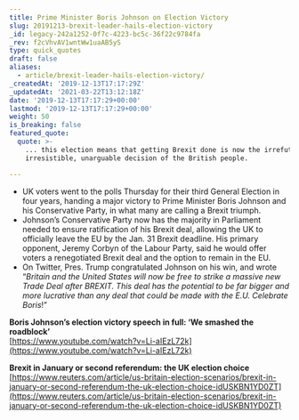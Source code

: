 ```yaml
---
title: Prime Minister Boris Johnson on Election Victory
slug: 20191213-brexit-leader-hails-election-victory
_id: legacy-242a1252-0f7c-4223-bc5c-36f22c9784fa
_rev: f2cVhvAV1wntWw1uaAB5yS
type: quick_quotes
draft: false
aliases:
  - article/brexit-leader-hails-election-victory/
_createdAt: '2019-12-13T17:17:29Z'
_updatedAt: '2021-03-22T13:12:18Z'
date: '2019-12-13T17:17:29+00:00'
lastmod: '2019-12-13T17:17:29+00:00'
weight: 50
is_breaking: false
featured_quote:
  quote: >-
    ... this election means that getting Brexit done is now the irrefutable,
    irresistible, unarguable decision of the British people.

---
```

* UK voters went to the polls Thursday for their third General Election in four years, handing a major victory to Prime Minister Boris Johnson and his Conservative Party, in what many are calling a Brexit triumph.
* Johnson’s Conservative Party now has the majority in Parliament needed to ensure ratification of his Brexit deal, allowing the UK to officially leave the EU by the Jan. 31 Brexit deadline. His primary opponent, Jeremy Corbyn of the Labour Party, said he would offer voters a renegotiated Brexit deal and the option to remain in the EU.
* On Twitter, Pres. Trump congratulated Johnson on his win, and wrote “_Britain and the United States will now be free to strike a massive new Trade Deal after BREXIT. This deal has the potential to be far bigger and more lucrative than any deal that could be made with the E.U. Celebrate Boris_!”

**Boris Johnson’s election victory speech in full: ‘We smashed the roadblock’**  
[https://www.youtube.com/watch?v=Li-aIEzL72k](https://www.youtube.com/watch?v=Li-aIEzL72k)

**Brexit in January or second referendum: the UK election choice**  
[https://www.reuters.com/article/us-britain-election-scenarios/brexit-in-january-or-second-referendum-the-uk-election-choice-idUSKBN1YD0ZT](https://www.reuters.com/article/us-britain-election-scenarios/brexit-in-january-or-second-referendum-the-uk-election-choice-idUSKBN1YD0ZT)